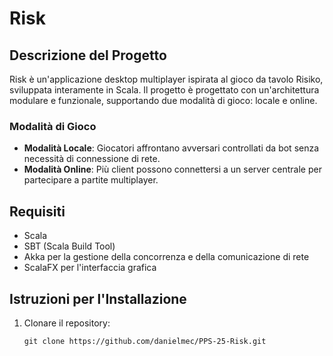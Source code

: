  # Risk

## Descrizione del Progetto
Risk è un'applicazione desktop multiplayer ispirata al gioco da tavolo Risiko, sviluppata interamente in Scala. Il progetto è progettato con un'architettura modulare e funzionale, supportando due modalità di gioco: locale e online.

### Modalità di Gioco
- **Modalità Locale**: Giocatori affrontano avversari controllati da bot senza necessità di connessione di rete.
- **Modalità Online**: Più client possono connettersi a un server centrale per partecipare a partite multiplayer.


## Requisiti
- Scala
- SBT (Scala Build Tool)
- Akka per la gestione della concorrenza e della comunicazione di rete
- ScalaFX per l'interfaccia grafica

## Istruzioni per l'Installazione
1. Clonare il repository:
   ```
   git clone https://github.com/danielmec/PPS-25-Risk.git
